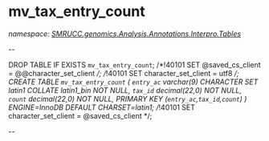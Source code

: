 ﻿# mv_tax_entry_count
_namespace: [SMRUCC.genomics.Analysis.Annotations.Interpro.Tables](./index.md)_

--
 
 DROP TABLE IF EXISTS `mv_tax_entry_count`;
 /*!40101 SET @saved_cs_client = @@character_set_client */;
 /*!40101 SET character_set_client = utf8 */;
 CREATE TABLE `mv_tax_entry_count` (
 `entry_ac` varchar(9) CHARACTER SET latin1 COLLATE latin1_bin NOT NULL,
 `tax_id` decimal(22,0) NOT NULL,
 `count` decimal(22,0) NOT NULL,
 PRIMARY KEY (`entry_ac`,`tax_id`,`count`)
 ) ENGINE=InnoDB DEFAULT CHARSET=latin1;
 /*!40101 SET character_set_client = @saved_cs_client */;
 
 --




